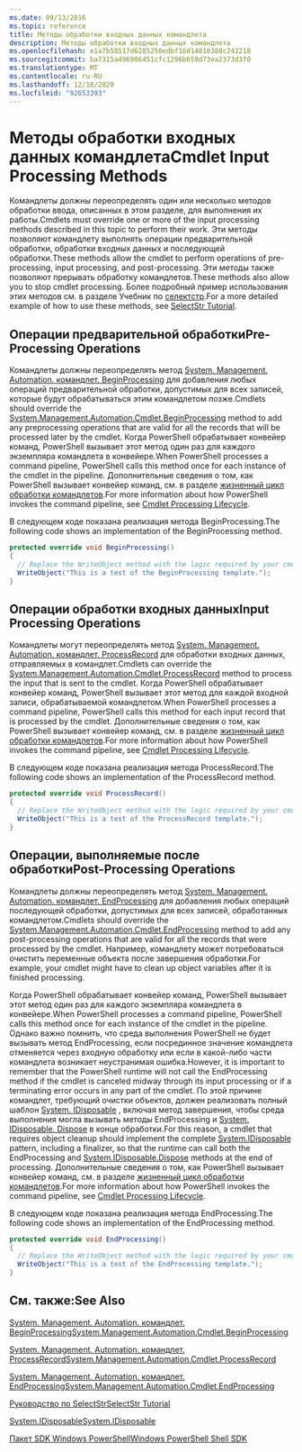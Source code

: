```yaml
---
ms.date: 09/13/2016
ms.topic: reference
title: Методы обработки входных данных командлета
description: Методы обработки входных данных командлета
ms.openlocfilehash: e1a7b58517d6285250edbf16d14810388c242218
ms.sourcegitcommit: ba7315a496986451cfc1296b659d73ea2373d3f0
ms.translationtype: MT
ms.contentlocale: ru-RU
ms.lasthandoff: 12/10/2020
ms.locfileid: "92653393"
---
```

# <a name="cmdlet-input-processing-methods"></a><span data-ttu-id="60089-103">Методы обработки входных данных командлета</span><span class="sxs-lookup"><span data-stu-id="60089-103">Cmdlet Input Processing Methods</span></span>

<span data-ttu-id="60089-104">Командлеты должны переопределять один или несколько методов обработки ввода, описанных в этом разделе, для выполнения их работы.</span><span class="sxs-lookup"><span data-stu-id="60089-104">Cmdlets must override one or more of the input processing methods described in this topic to perform their work.</span></span>
<span data-ttu-id="60089-105">Эти методы позволяют командлету выполнять операции предварительной обработки, обработки входных данных и последующей обработки.</span><span class="sxs-lookup"><span data-stu-id="60089-105">These methods allow the cmdlet to perform operations of pre-processing, input processing, and post-processing.</span></span>
<span data-ttu-id="60089-106">Эти методы также позволяют прерывать обработку командлетов.</span><span class="sxs-lookup"><span data-stu-id="60089-106">These methods also allow you to stop cmdlet processing.</span></span>
<span data-ttu-id="60089-107">Более подробный пример использования этих методов см. в разделе Учебник по [селектстр](selectstr-tutorial.md).</span><span class="sxs-lookup"><span data-stu-id="60089-107">For a more detailed example of how to use these methods, see [SelectStr Tutorial](selectstr-tutorial.md).</span></span>

## <a name="pre-processing-operations"></a><span data-ttu-id="60089-108">Операции предварительной обработки</span><span class="sxs-lookup"><span data-stu-id="60089-108">Pre-Processing Operations</span></span>

<span data-ttu-id="60089-109">Командлеты должны переопределять метод [System. Management. Automation. командлет. BeginProcessing](/dotnet/api/System.Management.Automation.Cmdlet.BeginProcessing) для добавления любых операций предварительной обработки, допустимых для всех записей, которые будут обрабатываться этим командлетом позже.</span><span class="sxs-lookup"><span data-stu-id="60089-109">Cmdlets should override the [System.Management.Automation.Cmdlet.BeginProcessing](/dotnet/api/System.Management.Automation.Cmdlet.BeginProcessing) method to add any preprocessing operations that are valid for all the records that will be processed later by the cmdlet.</span></span>
<span data-ttu-id="60089-110">Когда PowerShell обрабатывает конвейер команд, PowerShell вызывает этот метод один раз для каждого экземпляра командлета в конвейере.</span><span class="sxs-lookup"><span data-stu-id="60089-110">When PowerShell processes a command pipeline, PowerShell calls this method once for each instance of the cmdlet in the pipeline.</span></span>
<span data-ttu-id="60089-111">Дополнительные сведения о том, как PowerShell вызывает конвейер команд, см. в разделе [жизненный цикл обработки командлетов](/previous-versions/ms714429(v=vs.85)).</span><span class="sxs-lookup"><span data-stu-id="60089-111">For more information about how PowerShell invokes the command pipeline, see [Cmdlet Processing Lifecycle](/previous-versions/ms714429(v=vs.85)).</span></span>

<span data-ttu-id="60089-112">В следующем коде показана реализация метода BeginProcessing.</span><span class="sxs-lookup"><span data-stu-id="60089-112">The following code shows an implementation of the BeginProcessing method.</span></span>

```csharp
protected override void BeginProcessing()
{
  // Replace the WriteObject method with the logic required by your cmdlet.
  WriteObject("This is a test of the BeginProcessing template.");
}
```

## <a name="input-processing-operations"></a><span data-ttu-id="60089-113">Операции обработки входных данных</span><span class="sxs-lookup"><span data-stu-id="60089-113">Input Processing Operations</span></span>

<span data-ttu-id="60089-114">Командлеты могут переопределять метод [System. Management. Automation. командлет. ProcessRecord](/dotnet/api/System.Management.Automation.Cmdlet.ProcessRecord) для обработки входных данных, отправляемых в командлет.</span><span class="sxs-lookup"><span data-stu-id="60089-114">Cmdlets can override the [System.Management.Automation.Cmdlet.ProcessRecord](/dotnet/api/System.Management.Automation.Cmdlet.ProcessRecord) method to process the input that is sent to the cmdlet.</span></span>
<span data-ttu-id="60089-115">Когда PowerShell обрабатывает конвейер команд, PowerShell вызывает этот метод для каждой входной записи, обрабатываемой командлетом.</span><span class="sxs-lookup"><span data-stu-id="60089-115">When PowerShell processes a command pipeline, PowerShell calls this method for each input record that is processed by the cmdlet.</span></span>
<span data-ttu-id="60089-116">Дополнительные сведения о том, как PowerShell вызывает конвейер команд, см. в разделе [жизненный цикл обработки командлетов](/previous-versions/ms714429(v=vs.85)).</span><span class="sxs-lookup"><span data-stu-id="60089-116">For more information about how PowerShell invokes the command pipeline, see [Cmdlet Processing Lifecycle](/previous-versions/ms714429(v=vs.85)).</span></span>

<span data-ttu-id="60089-117">В следующем коде показана реализация метода ProcessRecord.</span><span class="sxs-lookup"><span data-stu-id="60089-117">The following code shows an implementation of the ProcessRecord method.</span></span>

```csharp
protected override void ProcessRecord()
{
  // Replace the WriteObject method with the logic required by your cmdlet.
  WriteObject("This is a test of the ProcessRecord template.");
}
```

## <a name="post-processing-operations"></a><span data-ttu-id="60089-118">Операции, выполняемые после обработки</span><span class="sxs-lookup"><span data-stu-id="60089-118">Post-Processing Operations</span></span>

<span data-ttu-id="60089-119">Командлеты должны переопределять метод [System. Management. Automation. командлет. EndProcessing](/dotnet/api/System.Management.Automation.Cmdlet.EndProcessing) для добавления любых операций последующей обработки, допустимых для всех записей, обработанных командлетом.</span><span class="sxs-lookup"><span data-stu-id="60089-119">Cmdlets should override the [System.Management.Automation.Cmdlet.EndProcessing](/dotnet/api/System.Management.Automation.Cmdlet.EndProcessing) method to add any post-processing operations that are valid for all the records that were processed by the cmdlet.</span></span>
<span data-ttu-id="60089-120">Например, командлету может потребоваться очистить переменные объекта после завершения обработки.</span><span class="sxs-lookup"><span data-stu-id="60089-120">For example, your cmdlet might have to clean up object variables after it is finished processing.</span></span>

<span data-ttu-id="60089-121">Когда PowerShell обрабатывает конвейер команд, PowerShell вызывает этот метод один раз для каждого экземпляра командлета в конвейере.</span><span class="sxs-lookup"><span data-stu-id="60089-121">When PowerShell processes a command pipeline, PowerShell calls this method once for each instance of the cmdlet in the pipeline.</span></span>
<span data-ttu-id="60089-122">Однако важно помнить, что среда выполнения PowerShell не будет вызывать метод EndProcessing, если посрединное значение командлета отменяется через входную обработку или если в какой-либо части командлета возникает неустранимая ошибка.</span><span class="sxs-lookup"><span data-stu-id="60089-122">However, it is important to remember that the PowerShell runtime will not call the EndProcessing method if the cmdlet is canceled midway through its input processing or if a terminating error occurs in any part of the cmdlet.</span></span>
<span data-ttu-id="60089-123">По этой причине командлет, требующий очистки объектов, должен реализовать полный шаблон [System. IDisposable](/dotnet/api/System.IDisposable) , включая метод завершения, чтобы среда выполнения могла вызывать методы EndProcessing и [System. IDisposable. Dispose](/dotnet/api/System.IDisposable.Dispose) в конце обработки.</span><span class="sxs-lookup"><span data-stu-id="60089-123">For this reason, a cmdlet that requires object cleanup should implement the complete [System.IDisposable](/dotnet/api/System.IDisposable) pattern, including a finalizer, so that the runtime can call both the EndProcessing and [System.IDisposable.Dispose](/dotnet/api/System.IDisposable.Dispose) methods at the end of processing.</span></span>
<span data-ttu-id="60089-124">Дополнительные сведения о том, как PowerShell вызывает конвейер команд, см. в разделе [жизненный цикл обработки командлетов](/previous-versions/ms714429(v=vs.85)).</span><span class="sxs-lookup"><span data-stu-id="60089-124">For more information about how PowerShell invokes the command pipeline, see [Cmdlet Processing Lifecycle](/previous-versions/ms714429(v=vs.85)).</span></span>

<span data-ttu-id="60089-125">В следующем коде показана реализация метода EndProcessing.</span><span class="sxs-lookup"><span data-stu-id="60089-125">The following code shows an implementation of the EndProcessing method.</span></span>

```csharp
protected override void EndProcessing()
{
  // Replace the WriteObject method with the logic required by your cmdlet.
  WriteObject("This is a test of the EndProcessing template.");
}
```

## <a name="see-also"></a><span data-ttu-id="60089-126">См. также:</span><span class="sxs-lookup"><span data-stu-id="60089-126">See Also</span></span>

[<span data-ttu-id="60089-127">System. Management. Automation. командлет. BeginProcessing</span><span class="sxs-lookup"><span data-stu-id="60089-127">System.Management.Automation.Cmdlet.BeginProcessing</span></span>](/dotnet/api/System.Management.Automation.Cmdlet.BeginProcessing)

[<span data-ttu-id="60089-128">System. Management. Automation. командлет. ProcessRecord</span><span class="sxs-lookup"><span data-stu-id="60089-128">System.Management.Automation.Cmdlet.ProcessRecord</span></span>](/dotnet/api/System.Management.Automation.Cmdlet.ProcessRecord)

[<span data-ttu-id="60089-129">System. Management. Automation. командлет. EndProcessing</span><span class="sxs-lookup"><span data-stu-id="60089-129">System.Management.Automation.Cmdlet.EndProcessing</span></span>](/dotnet/api/System.Management.Automation.Cmdlet.EndProcessing)

[<span data-ttu-id="60089-130">Руководство по SelectStr</span><span class="sxs-lookup"><span data-stu-id="60089-130">SelectStr Tutorial</span></span>](selectstr-tutorial.md)

[<span data-ttu-id="60089-131">System.IDisposable</span><span class="sxs-lookup"><span data-stu-id="60089-131">System.IDisposable</span></span>](/dotnet/api/System.IDisposable)

[<span data-ttu-id="60089-132">Пакет SDK Windows PowerShell</span><span class="sxs-lookup"><span data-stu-id="60089-132">Windows PowerShell Shell SDK</span></span>](../windows-powershell-reference.md)
